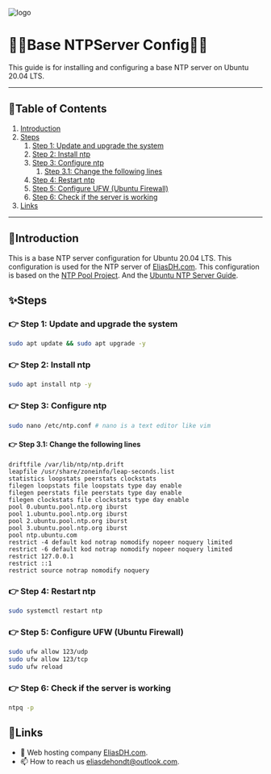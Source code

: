 ![logo](https://eliasdh.com/assets/media/images/logo-github.png)
# 💙🤍Base NTPServer Config🤍💙

This guide is for installing and configuring a base NTP server on Ubuntu 20.04 LTS.

---

## 📘Table of Contents

1. [Introduction](#introduction)
2. [Steps](#steps)
    1. [Step 1: Update and upgrade the system](#step-1-update-and-upgrade-the-system)
    2. [Step 2: Install ntp](#step-2-install-ntp)
    3. [Step 3: Configure ntp](#step-3-configure-ntp)
        1. [Step 3.1: Change the following lines](#step-31-change-the-following-lines)
    4. [Step 4: Restart ntp](#step-4-restart-ntp)
    5. [Step 5: Configure UFW (Ubuntu Firewall)](#step-5-configure-ufw-ubuntu-firewall)
    6. [Step 6: Check if the server is working](#step-6-check-if-the-server-is-working)
3. [Links](#links)

---

## 🖖Introduction

This is a base NTP server configuration for Ubuntu 20.04 LTS. This configuration is used for the NTP server of [EliasDH.com](https://eliasdh.com). This configuration is based on the [NTP Pool Project](https://www.ntppool.org/en/). And the [Ubuntu NTP Server Guide](https://help.ubuntu.com/lts/serverguide/NTP.html.en).

## ✨Steps

### 👉 Step 1: Update and upgrade the system
```bash
sudo apt update && sudo apt upgrade -y
```

### 👉 Step 2: Install ntp
```bash
sudo apt install ntp -y
```

### 👉 Step 3: Configure ntp
```bash
sudo nano /etc/ntp.conf # nano is a text editor like vim
```

#### 👉 Step 3.1: Change the following lines
```text
driftfile /var/lib/ntp/ntp.drift
leapfile /usr/share/zoneinfo/leap-seconds.list
statistics loopstats peerstats clockstats
filegen loopstats file loopstats type day enable
filegen peerstats file peerstats type day enable
filegen clockstats file clockstats type day enable
pool 0.ubuntu.pool.ntp.org iburst
pool 1.ubuntu.pool.ntp.org iburst
pool 2.ubuntu.pool.ntp.org iburst
pool 3.ubuntu.pool.ntp.org iburst
pool ntp.ubuntu.com
restrict -4 default kod notrap nomodify nopeer noquery limited
restrict -6 default kod notrap nomodify nopeer noquery limited
restrict 127.0.0.1
restrict ::1
restrict source notrap nomodify noquery
```

### 👉 Step 4: Restart ntp
```bash
sudo systemctl restart ntp
```

### 👉 Step 5: Configure UFW (Ubuntu Firewall)
```bash
sudo ufw allow 123/udp
sudo ufw allow 123/tcp
sudo ufw reload
```

### 👉 Step 6: Check if the server is working
```bash
ntpq -p
```

## 🔗Links
- 👯 Web hosting company [EliasDH.com](https://eliasdh.com).
- 📫 How to reach us eliasdehondt@outlook.com.